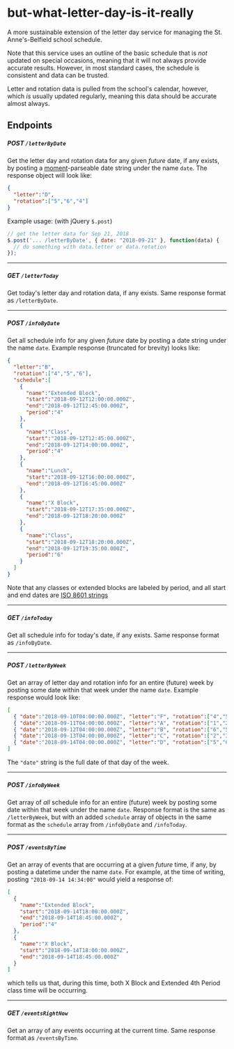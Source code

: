 # but-what-letter-day-is-it-really
A more sustainable extension of the letter day service for managing the St. Anne's-Belfield school schedule.

Note that this service uses an outline of the basic schedule that is *not* updated on special occasions, meaning that it will not always provide accurate results. However, in most standard cases, the schedule is consistent and data can be trusted. 

Letter and rotation data is pulled from the school's calendar, however, which *is* usually updated regularly, meaning this data should be accurate almost always.

## Endpoints

##### POST `/letterByDate`
Get the letter day and rotation data for any given *future* date, if any exists, by posting a [moment](https://momentjs.com/)-parseable date string under the name `date`. The response object will look like:
```json
{
  "letter":"D",
  "rotation":["5","6","4"]
}
```

Example usage: (with jQuery `$.post`)

```javascript
// get the letter data for Sep 21, 2018
$.post('... /letterByDate', { date: "2018-09-21" }, function(data) {
  // do something with data.letter or data.rotation
});
```

---
##### GET `/letterToday`
Get today's letter day and rotation data, if any exists. Same response format as `/letterByDate`.

---
##### POST `/infoByDate`
Get all schedule info for any given *future* date by posting a date string under the name `date`. Example response (truncated for brevity) looks like:
```json
{
  "letter":"B",
  "rotation":["4","5","6"],
  "schedule":[
    {
      "name":"Extended Block",
      "start":"2018-09-12T12:00:00.000Z",
      "end":"2018-09-12T12:45:00.000Z",
      "period":"4"
    },
    {
      "name":"Class",
      "start":"2018-09-12T12:45:00.000Z",
      "end":"2018-09-12T14:00:00.000Z",
      "period":"4"
    },
    {
      "name":"Lunch",
      "start":"2018-09-12T16:00:00.000Z",
      "end":"2018-09-12T16:45:00.000Z"
    },
    {
      "name":"X Block",
      "start":"2018-09-12T17:35:00.000Z",
      "end":"2018-09-12T18:20:00.000Z"
    },
    {
      "name":"Class",
      "start":"2018-09-12T18:20:00.000Z",
      "end":"2018-09-12T19:35:00.000Z",
      "period":"6"
    }
  ]
}
```
Note that any classes or extended blocks are labeled by period, and all start and end dates are [ISO 8601 strings](https://en.wikipedia.org/wiki/ISO_8601)

---
##### GET `/infoToday`
Get all schedule info for today's date, if any exists. Same response format as `/infoByDate`.

---
##### POST `/letterByWeek`
Get an array of letter day and rotation info for an entire (future) week by posting some date within that week under the name `date`. Example response would look like:
```json
[
  { "date":"2018-09-10T04:00:00.000Z", "letter":"F", "rotation":["4","5","6"] },
  { "date":"2018-09-11T04:00:00.000Z", "letter":"A", "rotation":["1","2","3"] },
  { "date":"2018-09-12T04:00:00.000Z", "letter":"B", "rotation":["6","5","4"] },
  { "date":"2018-09-13T04:00:00.000Z", "letter":"C", "rotation":["2","3","1"] },
  { "date":"2018-09-14T04:00:00.000Z", "letter":"D", "rotation":["5","6","4"] }
]
```
The `"date"` string is the full date of that day of the week.

---
##### POST `/infoByWeek`
Get array of *all* schedule info for an entire (future) week by posting some date within that week under the name `date`. Response format is the same as `/letterByWeek`, but with an added `schedule` array of objects in the same format as the `schedule` array from `/infoByDate` and `/infoToday`.

---
##### POST `/eventsByTime`
Get an array of events that are occurring at a given *future* time, if any, by posting a datetime under the name `date`. For example, at the time of writing, posting `"2018-09-14 14:34:00"` would yield a response of:
```json
[
  {
    "name":"Extended Block",
    "start":"2018-09-14T18:00:00.000Z",
    "end":"2018-09-14T18:45:00.000Z",
    "period":"4"
  },
  {
    "name":"X Block",
    "start":"2018-09-14T18:00:00.000Z",
    "end":"2018-09-14T18:45:00.000Z"
  }
]
```
which tells us that, during this time, both X Block and Extended 4th Period class time will be occurring.

---
##### GET `/eventsRightNow`
Get an array of any events occurring at the current time. Same response format as `/eventsByTime`. 
